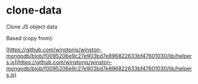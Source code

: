 # clone-data
Clone JS object data

Based (copy from):

[https://github.com/winstonjs/winston-mongodb/blob/f0095206e9c27e903bd7e896822633bf47601030/lib/helpers.js](https://github.com/winstonjs/winston-mongodb/blob/f0095206e9c27e903bd7e896822633bf47601030/lib/helpers.js)
